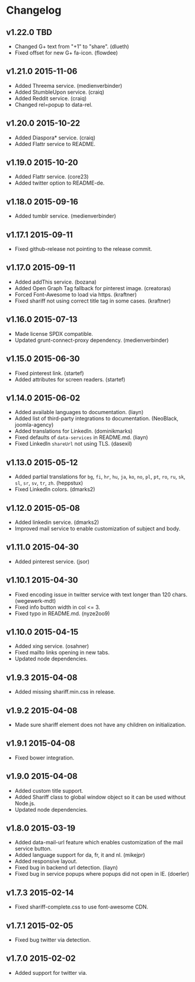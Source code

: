 # Changelog

## v1.22.0 TBD

* Changed G+ text from "+1" to "share". (dlueth)
* Fixed offset for new G+ fa-icon. (flowdee)

## v1.21.0 2015-11-06

* Added Threema service. (medienverbinder)
* Added StumbleUpon service. (craiq)
* Added Reddit service. (craiq)
* Changed rel=popup to data-rel.

## v1.20.0 2015-10-22

* Added Diaspora* service. (craiq)
* Added Flattr service to README.

## v1.19.0 2015-10-20

* Added Flattr service. (core23)
* Added twitter option to README-de.

## v1.18.0 2015-09-16

* Added tumblr service. (medienverbinder)

## v1.17.1 2015-09-11

* Fixed github-release not pointing to the release commit.

## v1.17.0 2015-09-11

* Added addThis service. (bozana)
* Added Open Graph Tag fallback for pinterest image. (creatoras)
* Forced Font-Awesome to load via https. (kraftner)
* Fixed shariff not using correct title tag in some cases. (kraftner)

## v1.16.0 2015-07-13

* Made license SPDX compatible.
* Updated grunt-connect-proxy dependency. (medienverbinder)

## v1.15.0 2015-06-30

* Fixed pinterest link. (startef)
* Added attributes for screen readers. (startef)

## v1.14.0 2015-06-02

* Added available languages to documentation. (liayn)
* Added list of third-party integrations to documentation. (NeoBlack, joomla-agency)
* Added translations for LinkedIn. (dominikmarks)
* Fixed defaults of `data-services` in README.md. (liayn)
* Fixed LinkedIn `shareUrl` not using TLS. (dasexil)

## v1.13.0 2015-05-12

* Added partial translations for `bg`, `fi`, `hr`, `hu`, `ja`, `ko`, `no`, `pl`, `pt`, `ro`, `ru`, `sk`, `sl`, `sr`, `sv`, `tr`, `zh`. (heppstux)
* Fixed LinkedIn colors. (dmarks2)

## v1.12.0 2015-05-08

* Added linkedin service. (dmarks2)
* Improved mail service to enable customization of subject and body.

## v1.11.0 2015-04-30

* Added pinterest service. (jsor)

## v1.10.1 2015-04-30
* Fixed encoding issue in twitter service with text longer than 120 chars. (wegewerk-mdt)
* Fixed info button width in col <= 3.
* Fixed typo in README.md. (nyze2oo9)

## v1.10.0 2015-04-15
* Added xing service. (osahner)
* Fixed mailto links opening in new tabs.
* Updated node dependencies.

## v1.9.3 2015-04-08
* Added missing shariff.min.css in release.

## v1.9.2 2015-04-08
* Made sure shariff element does not have any children on initialization.

## v1.9.1 2015-04-08
* Fixed bower integration.

## v1.9.0 2015-04-08
* Added custom title support.
* Added Shariff class to global window object so it can be used without Node.js.
* Updated node dependencies.

## v1.8.0 2015-03-19
* Added data-mail-url feature which enables customization of the mail service button.
* Added language support for da, fr, it and nl. (mikejpr)
* Added responsive layout.
* Fixed bug in backend url detection. (liayn)
* Fixed bug in service popups where popups did not open in IE. (doerler)

## v1.7.3 2015-02-14
* Fixed shariff-complete.css to use font-awesome CDN.

## v1.7.1 2015-02-05
* Fixed bug twitter via detection.

## v1.7.0 2015-02-02
* Added support for twitter via.
